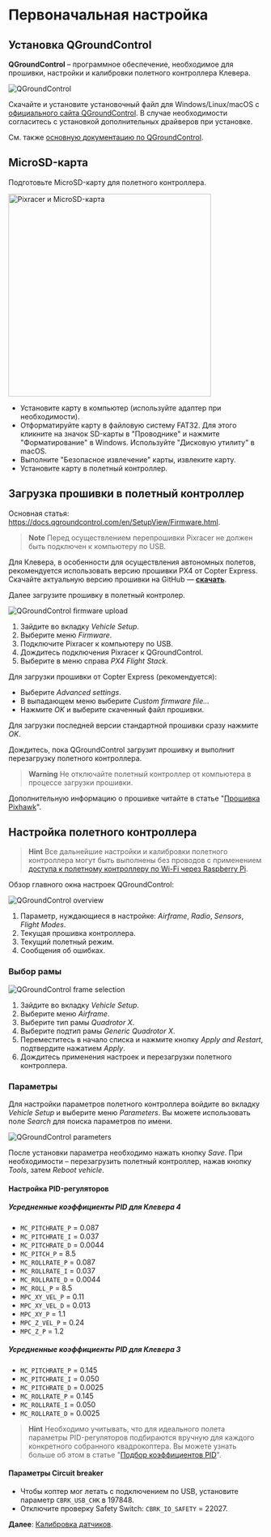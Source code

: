 # Первоначальная настройка

## Установка QGroundControl

**QGroundControl** – программное обеспечение, необходимое для прошивки, настройки и калибровки полетного контроллера Клевера.

<img src="../assets/qgc.png" alt="QGroundControl" class="zoom">

Скачайте и установите установочный файл для Windows/Linux/macOS с [официального сайта QGroundControl](http://qgroundcontrol.com/downloads/). В случае необходимости согласитесь с установкой дополнительных драйверов при установке.

См. также [основную документацию по QGroundControl](https://docs.qgroundcontrol.com/en/).

## MicroSD-карта

Подготовьте MicroSD-карту для полетного контроллера.

<img src="../assets/pix-sd.png" alt="Pixracer и MicroSD-карта" class="zoom center" width=400>

* Установите карту в компьютер (используйте адаптер при необходимости).
* Отформатируйте карту в файловую систему FAT32. Для этого кликните на значок SD-карты в "Проводнике" и нажмите "Форматирование" в Windows. Используйте "Дисковую утилиту" в macOS.
* Выполните "Безопасное извлечение" карты, извлеките карту.
* Установите карту в полетный контроллер.

## Загрузка прошивки в полетный контроллер

Основная статья: https://docs.qgroundcontrol.com/en/SetupView/Firmware.html.

> **Note** Перед осуществлением перепрошивки Pixracer не должен быть подключен к компьютеру по USB.

Для Клевера, в особенности для осуществления автономных полетов, рекомендуется использовать версию прошивки PX4 от Copter Express. Скачайте актуальную версию прошивки на GitHub — **<a class="latest-firmware v4" href="https://github.com/CopterExpress/clever/releases">скачать</a>**.

Далее загрузите прошивку в полетный контролер.

<img src="../assets/qgc-firmware.png" alt="QGroundControl firmware upload" class="zoom">

1. Зайдите во вкладку *Vehicle Setup*.
2. Выберите меню *Firmware*.
3. Подключите Pixracer к компьютеру по USB.
4. Дождитесь подключения Pixracer к QGroundControl.
5. Выберите в меню справа *PX4 Flight Stack*.

Для загрузки прошивки от Copter Express (рекомендуется):

* Выберите *Advanced settings*.
* В выпадающем меню выберите *Custom firmware file...*
* Нажмите *OK* и выберите скаченный файл прошивки.

Для загрузки последней версии стандартной прошивки сразу нажмите *OK*.

Дождитесь, пока QGroundControl загрузит прошивку и выполнит перезагрузку полетного контроллера.

> **Warning** Не отключайте полетный контроллер от компьютера в процессе загрузки прошивки.

Дополнительную информацию о прошивке читайте в статье "[Прошивка Pixhawk](firmware.md)".

## Настройка полетного контроллера

> **Hint** Все дальнейшие настройки и калибровки полетного контроллера могут быть выполнены без проводов с применением [доступа к полетному контроллеру по Wi-Fi через Raspberry Pi](gcs_bridge.md).

Обзор главного окна настроек QGroundControl:

<img src="../assets/qgc-requires-setup.png" alt="QGroundControl overview" class="zoom">

1. Параметр, нуждающиеся в настройке: *Airframe*, *Radio*, *Sensors*, *Flight Modes*.
2. Текущая прошивка контроллера.
3. Текущий полетный режим.
4. Сообщения об ошибках.

### Выбор рамы

<img src="../assets/qgc-frame-apply.png" alt="QGroundControl frame selection" class="zoom">

1. Зайдите во вкладку *Vehicle Setup*.
2. Выберите меню *Airframe*.
3. Выберите тип рамы *Quadrotor X*.
4. Выберите подтип рамы *Generic Quadrotor X*.
5. Переместитесь в начало списка и нажмите кнопку *Apply and Restart*, подтвердите нажатием *Apply*.
6. Дождитесь применения настроек и перезагрузки полетного контроллера.

### Параметры

Для настройки параметров полетного контроллера войдите во вкладку *Vehicle Setup* и выберите меню *Parameters*. Вы можете использовать поле *Search* для поиска параметров по имени.

<img src="../assets/qgc-parameters.png" alt="QGroundControl parameters" class="zoom">

После установки параметра необходимо нажать кнопку *Save*. При необходимости – перезагрузить полетный контроллер, нажав кнопку *Tools*, затем *Reboot vehicle*.

#### Настройка PID-регуляторов

##### Усредненные коэффициенты PID для Клевера 4

* `MC_PITCHRATE_P` = 0.087
* `MC_PITCHRATE_I` = 0.037
* `MC_PITCHRATE_D` = 0.0044
* `MC_PITCH_P` = 8.5
* `MC_ROLLRATE_P` = 0.087
* `MC_ROLLRATE_I` = 0.037
* `MC_ROLLRATE_D` = 0.0044
* `MC_ROLL_P` = 8.5
* `MPC_XY_VEL_P` = 0.11
* `MPC_XY_VEL_D` = 0.013
* `MPC_XY_P` = 1.1
* `MPC_Z_VEL_P` = 0.24
* `MPC_Z_P` = 1.2

##### Усредненные коэффициенты PID для Клевера 3

* `MC_PITCHRATE_P` = 0.145
* `MC_PITCHRATE_I` = 0.050
* `MC_PITCHRATE_D` = 0.0025
* `MC_ROLLRATE_P` = 0.145
* `MC_ROLLRATE_I` = 0.050
* `MC_ROLLRATE_D` = 0.0025

> **Hint** Необходимо учитывать, что для идеального полета параметры PID-регуляторов подбираются вручную для каждого конкретного собранного квадрокоптера. Вы можете узнать больше об этом в статье "[Подбор коэффициентов PID](pid.md)".

#### Параметры Circuit breaker

* Чтобы коптер мог летать с подключением по USB, установите параметр `CBRK_USB_CHK` в 197848.
* Отключите проверку Safety Switch: `CBRK_IO_SAFETY` = 22027.

**Далее**: [Калибровка датчиков](calibration.md).
